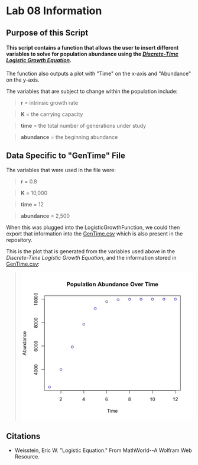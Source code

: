 # Lab 08 Information

## Purpose of this Script
#### This script contains a function that allows the user to insert different variables to solve for population abundance using the [_Discrete-Time Logistic Growth Equation_](https://mathworld.wolfram.com/LogisticEquation.html).  

The function also outputs a plot with "Time" on the x-axis and "Abundance" on the y-axis.

The variables that are subject to change within the population include:
> **r** = intrinsic growth rate 
 
> **K** = the carrying capacity 
 
> **time** = the total number of generations under study  

> **abundance** = the beginning abundance 

## Data Specific to "GenTime" File
The variables that were used in the file were:
> **r** = 0.8 
 
> **K** = 10,000
 
> **time** = 12

> **abundance** = 2,500

When this was plugged into the LogisticGrowthFunction, we could then export that information into the [GenTime.csv](https://github.com/allieoleary/CompBioLabsAndHomework/blob/master/Labs/Lab08/GenTime.csv) which is also present in the repository.
 
This is the plot that is generated from the variables used above in the _Discrete-Time Logistic Growth Equation_, and the information stored in [GenTime.csv](https://github.com/allieoleary/CompBioLabsAndHomework/blob/master/Labs/Lab08/GenTime.csv):
> ![](https://raw.githubusercontent.com/allieoleary/CompBioLabsAndHomework/master/Labs/Lab08/LAB08%20Plot.jpeg)


## Citations
* Weisstein, Eric W. "Logistic Equation." From MathWorld--A Wolfram Web Resource.
